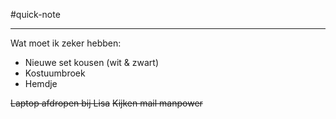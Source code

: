 
#quick-note

---
Wat moet ik zeker hebben:
- Nieuwe set kousen (wit & zwart)
- Kostuumbroek
- Hemdje

~~Laptop afdropen bij Lisa~~
~~Kijken mail manpower~~